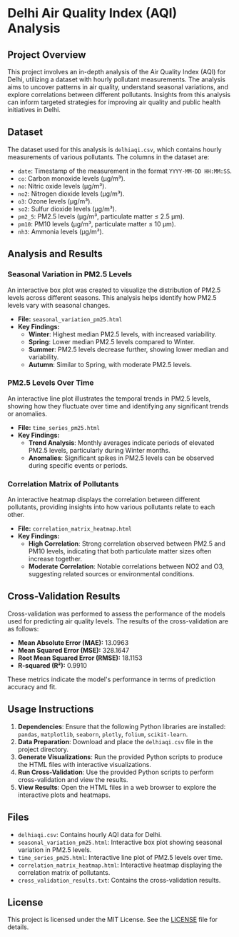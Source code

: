 # Delhi Air Quality Index (AQI) Analysis

## Project Overview

This project involves an in-depth analysis of the Air Quality Index (AQI) for Delhi, utilizing a dataset with hourly pollutant measurements. The analysis aims to uncover patterns in air quality, understand seasonal variations, and explore correlations between different pollutants. Insights from this analysis can inform targeted strategies for improving air quality and public health initiatives in Delhi.

## Dataset

The dataset used for this analysis is `delhiaqi.csv`, which contains hourly measurements of various pollutants. The columns in the dataset are:

- `date`: Timestamp of the measurement in the format `YYYY-MM-DD HH:MM:SS`.
- `co`: Carbon monoxide levels (µg/m³).
- `no`: Nitric oxide levels (µg/m³).
- `no2`: Nitrogen dioxide levels (µg/m³).
- `o3`: Ozone levels (µg/m³).
- `so2`: Sulfur dioxide levels (µg/m³).
- `pm2_5`: PM2.5 levels (µg/m³, particulate matter ≤ 2.5 µm).
- `pm10`: PM10 levels (µg/m³, particulate matter ≤ 10 µm).
- `nh3`: Ammonia levels (µg/m³).

## Analysis and Results

### Seasonal Variation in PM2.5 Levels

An interactive box plot was created to visualize the distribution of PM2.5 levels across different seasons. This analysis helps identify how PM2.5 levels vary with seasonal changes.

- **File:** `seasonal_variation_pm25.html`
- **Key Findings:**
  - **Winter**: Highest median PM2.5 levels, with increased variability.
  - **Spring**: Lower median PM2.5 levels compared to Winter.
  - **Summer**: PM2.5 levels decrease further, showing lower median and variability.
  - **Autumn**: Similar to Spring, with moderate PM2.5 levels.

### PM2.5 Levels Over Time

An interactive line plot illustrates the temporal trends in PM2.5 levels, showing how they fluctuate over time and identifying any significant trends or anomalies.

- **File:** `time_series_pm25.html`
- **Key Findings:**
  - **Trend Analysis**: Monthly averages indicate periods of elevated PM2.5 levels, particularly during Winter months.
  - **Anomalies**: Significant spikes in PM2.5 levels can be observed during specific events or periods.

### Correlation Matrix of Pollutants

An interactive heatmap displays the correlation between different pollutants, providing insights into how various pollutants relate to each other.

- **File:** `correlation_matrix_heatmap.html`
- **Key Findings:**
  - **High Correlation**: Strong correlation observed between PM2.5 and PM10 levels, indicating that both particulate matter sizes often increase together.
  - **Moderate Correlation**: Notable correlations between NO2 and O3, suggesting related sources or environmental conditions.

## Cross-Validation Results

Cross-validation was performed to assess the performance of the models used for predicting air quality levels. The results of the cross-validation are as follows:

- **Mean Absolute Error (MAE):** 13.0963
- **Mean Squared Error (MSE):** 328.1647
- **Root Mean Squared Error (RMSE):** 18.1153
- **R-squared (R²):** 0.9910

These metrics indicate the model's performance in terms of prediction accuracy and fit.

## Usage Instructions

1. **Dependencies**: Ensure that the following Python libraries are installed: `pandas`, `matplotlib`, `seaborn`, `plotly`, `folium`, `scikit-learn`.
2. **Data Preparation**: Download and place the `delhiaqi.csv` file in the project directory.
3. **Generate Visualizations**: Run the provided Python scripts to produce the HTML files with interactive visualizations.
4. **Run Cross-Validation**: Use the provided Python scripts to perform cross-validation and view the results.
5. **View Results**: Open the HTML files in a web browser to explore the interactive plots and heatmaps.

## Files

- `delhiaqi.csv`: Contains hourly AQI data for Delhi.
- `seasonal_variation_pm25.html`: Interactive box plot showing seasonal variation in PM2.5 levels.
- `time_series_pm25.html`: Interactive line plot of PM2.5 levels over time.
- `correlation_matrix_heatmap.html`: Interactive heatmap displaying the correlation matrix of pollutants.
- `cross_validation_results.txt`: Contains the cross-validation results.

## License

This project is licensed under the MIT License. See the [LICENSE](LICENSE) file for details.
